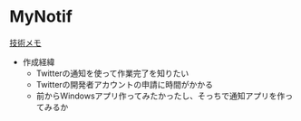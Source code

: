 # MyNotif

[技術メモ](https://qiita.com/_-----------_/items/4da2a79c6fa7311d350a)

- 作成経緯
  - Twitterの通知を使って作業完了を知りたい
  - Twitterの開発者アカウントの申請に時間がかかる
  - 前からWindowsアプリ作ってみたかったし、そっちで通知アプリを作ってみるか
